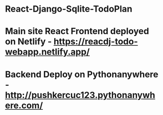 # React-Django-Sqlite-TodoPlan
# Main site React Frontend deployed on Netlify - https://reacdj-todo-webapp.netlify.app/
# Backend Deploy on Pythonanywhere - http://pushkercuc123.pythonanywhere.com/

